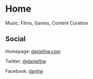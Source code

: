# Home

Music, Films, Games, Content Curation

## Social

Homepage: [danieltjw.com](https://danieltjw.com)

Twitter: [@danieltjw](https://twitter.com/danieltjw)

Facebook: [dantjw](https://www.facebook.com/dantjw)





